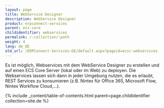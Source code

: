 ```yaml
---
layout: page
title: WebService Designer
description: WebService Designer
product: erpconnect-services
parent: ecs-core
childidentifier: webservices
permalink: /:collection/:path
weight: 4
lang: de_DE
old_url: /ERPConnect-Services-DE/default.aspx?pageid=ecsc-webservices
---
```


Es ist möglich, Webservices mit dem WebService Designer zu erstellen und auf einen ECS Core Server (lokal oder im Web) zu deployen. Die Webservices lassen sich dann in jeder Umgebung nutzen, die es erlaubt, REST Services zu konsumieren (z.B. Nintex für Office 365, Microsoft Flow, Nintex Workflow Cloud,...). 

{% include _content/table-of-contents.html parent=page.childidentifier collection=site.de %}